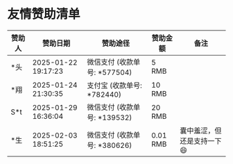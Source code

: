 友情赞助清单
================================

| 赞助人 | 赞助日期 | 赞助途径 | 赞助金额 | 备注 |
| -- | -- | -- | -- | -- |
| \*头 | 2025-01-22 19:17:23 | 微信支付 (收款单号: \*577504) | 5 RMB |  |
| \*翔 | 2025-01-24 21:30:35 | 支付宝 (收款单号: \*782440) | 10 RMB |  |
| S\*t | 2025-01-29 16:36:04 | 微信支付 (收款单号: \*139532) | 20 RMB |  |
| \*生 | 2025-02-03 18:51:25 | 微信支付 (收款单号: \*380626) | 0.01 RMB | 囊中羞涩，但还是支持一下 😄 |
